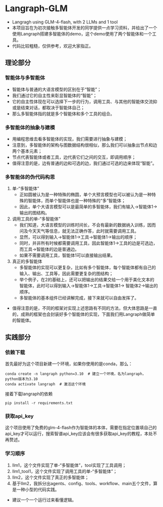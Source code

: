 # Langraph-GLM

- Langragh using GLM-4-flash, with 2 LLMs and 1 tool
- 本项目旨在为初次接触多智能体开发的同学提供一点学习资料，并给出了一个使用Langraph搭建多智能体的demo，这个demo使用了两个智能体和一个工具。
- 代码比较粗糙，仅供参考，欢迎大家指正。

## 理论部分

### 智能体与多智能体

- 智能体与普通的大语言模型的区别在于“智能”；
- 我们通过它的自主性来彰显智能体的“智能”；
- 它的自主性体现在可以选择下一步的行为，调用工具、与其他的智能体交流抑或是结束对话，都取决于智能体自己；
- 那么多智能体指的就是多个智能体和多个工具的组合。

### 多智能体的抽象与建模

- 用编程思维去看多智能体的实现，我们需要进行抽象与建模；
- 注意到，多智能体的架构与图数据结构很相似，那么我们可以抽象出节点和边两个基本元素；
- 节点代表智能体或者工具，边代表它们之间的交互，即调用顺序；
- 值得注意的是，边有普通的边和可选的边，我们通过可选的边来体现“智能”。

### 多智能体的伪代码构思

1. 单-“多智能体”
    - 正如圆被认为是一种特殊的椭圆，单个大预言模型也可以被认为是一种特殊的智能体，而单个智能体也是一种特殊的“多”智能体；
    - 因此，单个大语言模型可以是最简单的多智能体，我们有输入->智能体1->输出的图结构。
2. 调用工具的单-“多智能体”
    - 我们知道，大语言模型的训练时间长，不会有最新的数据纳入训练，因而问及今天天气等信息，就无法正确作答，此时就需要调用工具。
    - 显然，可以得到输入->智能体1->工具->智能体1->输出的顺序；
    - 同时，并非所有时候都需要调用工具，因此智能体1->工具的边是可选边，而工具->智能体的边是普通边。
    - 如果不需要调用工具，智能体1可以直接输出结果。
3. 真正的多智能体
    - 多智能体的实现可以更复杂，比如有多个智能体，每个智能体都有自己的输入、输出、工具等，因此需要更复杂的图结构；
    - 举个例子，在2的基础上，还可以把输出的结果交给一个用于美化文本的智能体，此时可以得到输入->智能体1->工具->智能体1->
      智能体2->输出的顺序。
    - 多智能体的基本组件已经讲解完成，接下来就可以自由发挥了。

- 值得注意的是，不同的框架对实现上述思路有不同的方法，但大体思路是一直的，成熟的框架也会封装好多个智能体的实现，下面我们用Langraph做简单的智能体。

## 实践部分

### 依赖下载

首先最好为这个项目新建一个环境，如果你使用的是conda，那么：

```shell
conda create -n langraph python=3.10  # 建立一个环境，名为langraph，python版本为3.10
conda activate langraph  # 激活这个环境
```

接着下载langraph的依赖

```shell
pip install -r requirements.txt
```

### 获取api_key

这个项目使用了免费的glm-4-flash作为智能体的本体，需要在指定位置填自己的api_key才可以运行，搜索智谱api_key应该会有很多获取api_key的教程，本处不再赘述。

### 学习顺序

1. llm1，这个文件实现了单-“多智能体”，tool实现了工具调用；
2. llm1_tool1，这个文件实现了调用工具的单-“多智能体”；
3. llm2，这个文件实现了真正的多智能体；
4. 基于llm2，我拆分出agents、config、tools、workflow、main五个文件，算是一种小型的代码实践。
- 建议一个一个运行过来看懂逻辑。
